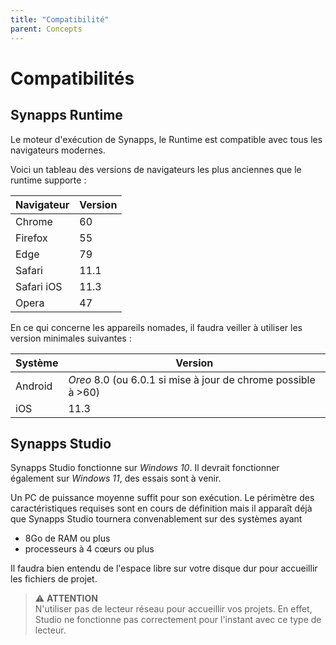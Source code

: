 ```yaml
---
title: "Compatibilité"
parent: Concepts
---
```


# Compatibilités

## Synapps Runtime

Le moteur d'exécution de Synapps, le Runtime est compatible avec tous les navigateurs modernes.

Voici un tableau des versions de navigateurs les plus anciennes que le runtime supporte :

| Navigateur | Version |
|----------- |---------|
| Chrome     | 60      |
| Firefox    | 55      |
| Edge       | 79      |
| Safari     | 11.1    |
| Safari iOS | 11.3    |
| Opera      | 47      |

En ce qui concerne les appareils nomades, il faudra veiller à utiliser les version minimales suivantes :

| Système    | Version |
|------------|---------|
| Android    | *Oreo* 8.0 (ou 6.0.1 si mise à jour de chrome possible à >60) |
| iOS        | 11.3    |


## Synapps Studio

Synapps Studio fonctionne sur *Windows 10*. Il devrait fonctionner également sur *Windows 11*, des essais sont à venir.

Un PC de puissance moyenne suffit pour son exécution. Le périmètre des caractéristiques requises sont en cours de définition mais il apparaît déjà que Synapps Studio tournera convenablement sur des systèmes ayant
- 8Go de RAM ou plus
- processeurs à 4 cœurs ou plus

Il faudra bien entendu de l'espace libre sur votre disque dur pour accueillir les fichiers de projet.

> ⚠️ **ATTENTION**<br>
> N'utiliser pas de lecteur réseau pour accueillir vos projets. En effet, Studio ne fonctionne pas correctement pour l'instant avec ce type de lecteur.
